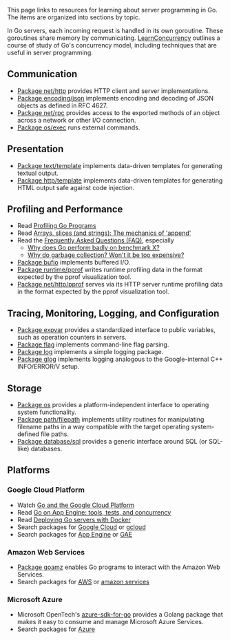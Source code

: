 This page links to resources for learning about server programming in Go. The items are organized into sections by topic.

In Go servers, each incoming request is handled in its own goroutine.  These goroutines share memory by communicating.  [LearnConcurrency](/golang/go/wiki/LearnConcurrency) outlines a course of study of Go's concurrency model, including techniques that are useful in server programming.

## Communication

- [Package net/http](http://golang.org/pkg/net/http) provides HTTP client and server implementations.
- [Package encoding/json](http://golang.org/pkg/encoding/json) implements encoding and decoding of JSON objects as defined in RFC 4627.
- [Package net/rpc](http://golang.org/pkg/net/rpc) provides access to the exported methods of an object across a network or other I/O connection.
- [Package os/exec](http://golang.org/pkg/os/exec) runs external commands.

## Presentation

- [Package text/template](http://golang.org/pkg/text/template) implements data-driven templates for generating textual output.
- [Package http/template](http://golang.org/pkg/html/template) implements data-driven templates for generating HTML output safe against code injection.

## Profiling and Performance

- Read [Profiling Go Programs](http://blog.golang.org/profiling-go-programs)
- Read [Arrays, slices (and strings): The mechanics of 'append'](http://blog.golang.org/slices)
- Read the [Frequently Asked Questions (FAQ)](http://golang.org/doc/faq), especially
    - [Why does Go perform badly on benchmark X?](http://golang.org/doc/faq#Why_does_Go_perform_badly_on_benchmark_x)
    - [Why do garbage collection? Won't it be too expensive?](http://golang.org/doc/faq#garbage_collection)
- [Package bufio](http://golang.org/pkg/bufio) implements buffered I/O.
- [Package runtime/pprof](http://golang.org/pkg/runtime/pprof) writes runtime profiling data in the format expected by the pprof visualization tool.
- [Package net/http/pprof](http://golang.org/pkg/net/http/pprof) serves via its HTTP server runtime profiling data in the format expected by the pprof visualization tool.

## Tracing, Monitoring, Logging, and Configuration

- [Package expvar](http://golang.org/pkg/expvar) provides a standardized interface to public variables, such as operation counters in servers.
- [Package flag](http://golang.org/pkg/flag) implements command-line flag parsing.
- [Package log](http://golang.org/pkg/log) implements a simple logging package.
- [Package glog](https://github.com/golang/glog) implements logging analogous to the Google-internal C++ INFO/ERROR/V setup.

## Storage

- [Package os](http://golang.org/pkg/os) provides a platform-independent interface to operating system functionality.
- [Package path/filepath](http://golang.org/pkg/path/filepath) implements utility routines for manipulating filename paths in a way compatible with the target operating system-defined file paths.
- [Package database/sql](http://golang.org/pkg/database/sql) provides a generic interface around SQL (or SQL-like) databases.

## Platforms

### Google Cloud Platform

- Watch [Go and the Google Cloud Platform](http://blog.golang.org/go-and-google-cloud-platform)
- Read [Go on App Engine: tools, tests, and concurrency](http://blog.golang.org/appengine-dec2013)
- Read [Deploying Go servers with Docker](http://blog.golang.org/docker)
- Search packages for [Google Cloud](http://godoc.org/?q=google+cloud) or [gcloud](http://godoc.org/?q=gcloud)
- Search packages for [App Engine](http://godoc.org/?q=appengine) or [GAE](http://godoc.org/?q=gae)

### Amazon Web Services

- [Package goamz](https://wiki.ubuntu.com/goamz) enables Go programs to interact with the Amazon Web Services.
- Search packages for [AWS](http://godoc.org/?q=aws) or [amazon services](http://godoc.org/?q=amazon+service)

### Microsoft Azure

- Microsoft OpenTech's [azure-sdk-for-go](https://github.com/MSOpenTech/azure-sdk-for-go) provides a Golang package that makes it easy to consume and manage Microsoft Azure Services.
- Search packages for [Azure](http://godoc.org/?q=azure)

